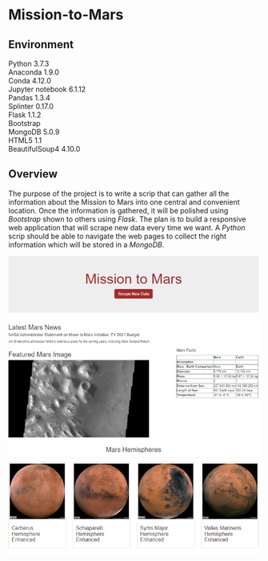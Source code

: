# Mission-to-Mars

## Environment
Python 3.7.3  
Anaconda 1.9.0  
Conda 4.12.0  
Jupyter notebook 6.1.12  
Pandas 1.3.4  
Splinter 0.17.0  
Flask 1.1.2  
Bootstrap  
MongoDB 5.0.9  
HTML5 1.1  
BeautifulSoup4 4.10.0  



## Overview
The purpose of the project is to write a scrip that can gather all the information about the Mission to Mars into one central and convenient location. Once the information is gathered, it will be polished using *Bootstrap* shown to others using *Flask*. 
The plan is to build a responsive web application that will scrape new data every time we want. A *Python* scrip should be able to navigate the web pages to collect the right information which will be stored in a *MongoDB*.



![Mission to Mars](https://github.com/MarcoFernandez14/Mission-to-Mars/blob/main/Mission%20to%20Mars.png)

